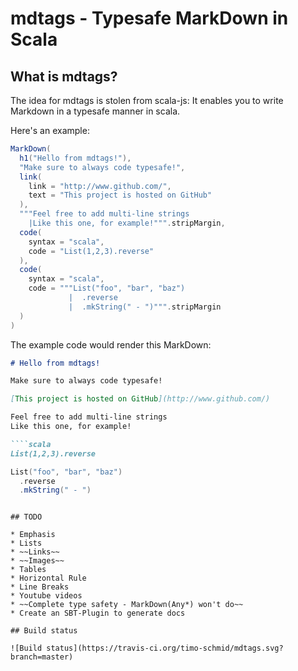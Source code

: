 # mdtags - Typesafe MarkDown in Scala

## What is mdtags?

The idea for mdtags is stolen from scala-js: It enables you to
write Markdown in a typesafe manner in scala.

Here's an example:

```scala
MarkDown(
  h1("Hello from mdtags!"),
  "Make sure to always code typesafe!",
  link(
    link = "http://www.github.com/",
    text = "This project is hosted on GitHub"
  ),
  """Feel free to add multi-line strings
    |Like this one, for example!""".stripMargin,
  code(
    syntax = "scala",
    code = "List(1,2,3).reverse"
  ),
  code(
    syntax = "scala",
    code = """List("foo", "bar", "baz")
             |  .reverse
             |  .mkString(" - ")""".stripMargin
  )
)
```

The example code would render this MarkDown:

```markdown
# Hello from mdtags!

Make sure to always code typesafe!

[This project is hosted on GitHub](http://www.github.com/)

Feel free to add multi-line strings
Like this one, for example!

````scala
List(1,2,3).reverse
````

````scala
List("foo", "bar", "baz")
  .reverse
  .mkString(" - ")
````
```

## TODO

* Emphasis
* Lists
* ~~Links~~
* ~~Images~~
* Tables
* Horizontal Rule
* Line Breaks
* Youtube videos
* ~~Complete type safety - MarkDown(Any*) won't do~~
* Create an SBT-Plugin to generate docs

## Build status

![Build status](https://travis-ci.org/timo-schmid/mdtags.svg?branch=master)
